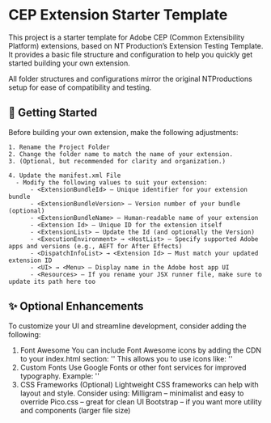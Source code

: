 # CEP Extension Starter Template

This project is a starter template for Adobe CEP (Common Extensibility Platform) extensions, based on NT Production’s Extension Testing Template. It provides a basic file structure and configuration to help you quickly get started building your own extension.

All folder structures and configurations mirror the original NTProductions setup for ease of compatibility and testing.

## 🔧 Getting Started

Before building your own extension, make the following adjustments:

    1. Rename the Project Folder
    2. Change the folder name to match the name of your extension.
    3. (Optional, but recommended for clarity and organization.)

    4. Update the manifest.xml File
      - Modify the following values to suit your extension:
          - <ExtensionBundleId> — Unique identifier for your extension bundle
          - <ExtensionBundleVersion> — Version number of your bundle (optional)
          - <ExtensionBundleName> — Human-readable name of your extension
          - <Extension Id> — Unique ID for the extension itself
          - <ExtensionList> — Update the Id (and optionally the Version)
          - <ExecutionEnvironment> → <HostList> — Specify supported Adobe apps and versions (e.g., AEFT for After Effects)
          - <DispatchInfoList> → <Extension Id> — Must match your updated extension ID
          - <UI> → <Menu> — Display name in the Adobe host app UI
          - <Resources> — If you rename your JSX runner file, make sure to update its path here too
## ✨ Optional Enhancements
To customize your UI and streamline development, consider adding the following:
1. Font Awesome
    You can include Font Awesome icons by adding the CDN to your index.html <head> section:
    '<link rel="stylesheet" href="https://cdnjs.cloudflare.com/ajax/libs/font-awesome/6.5.0/css/all.min.css">'
    This allows you to use icons like:
    '<i class="fas fa-play"></i>'
2. Custom Fonts
    Use Google Fonts or other font services for improved typography. Example:
    '<link href="https://fonts.googleapis.com/css2?family=Inter:wght@400;700&display=swap" rel="stylesheet">'
3. CSS Frameworks (Optional)
    Lightweight CSS frameworks can help with layout and style. Consider using:
        Milligram – minimalist and easy to override
        Pico.css – great for clean UI
        Bootstrap – if you want more utility and components (larger file size)
